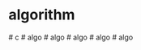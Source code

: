 # algorithm
#   c  
 #   a l g o  
 #   a l g o  
 #   a l g o  
 #   a l g o  
 #   a l g o  
 